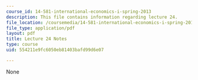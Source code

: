 ```yaml
---
course_id: 14-581-international-economics-i-spring-2013
description: This file contains information regarding lecture 24.
file_location: /coursemedia/14-581-international-economics-i-spring-2013/554211e9fc6050eb81403bafd99d6e07_MIT14_581S13_classnotes24.pdf
file_type: application/pdf
layout: pdf
title: Lecture 24 Notes
type: course
uid: 554211e9fc6050eb81403bafd99d6e07

---
```

None